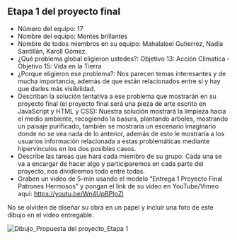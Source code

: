 ## Etapa 1 del proyecto final  

- Número del equipo: 17
- Nombre del equipo: Mentes brillantes
- Nombre de todos miembros en su equipo: Mahalaleel Gutierrez, Nadia Santillán, Karoll Gómez.
- ¿Qué problema global eligieron ustedes?: Objetivo 13:  Acción Climatica  -  Objetivo 15:  Vida en la Tierra 
- ¿Porque eligieron ese problema?: Nos parecen temas interesantes y de mucha importancia, además de que están relacionados entre si y hay que darles más visibilidad. 
- Describan la solución tentativa a ese problema que mostrarán en su proyecto final (el proyecto final será una pieza de arte escrito en JavaScript y HTML y CSS): Nuestra solución mostrará la limpieza hacia el medio ambiente, recogiendo la basura, plantando arboles, mostrando un paisaje purificado, también se mostraria un escenario imaginario donde no se vea nada de lo anterior, además de esto le mostraría a los usuarios información relacionada a estas problemáticas mediante hipervínculos en los dos posibles casos. 
- Describe las tareas que hará cada miembro de su grupo: Cada una se va a encargar de hacer  algo  y participaremos en cada parte del proyecto, nos dividiremos todo entre todas. 
- Graben un video de 5-min usando el modelo “Entrega 1 Proyecto Final Patrones Hermosos” y pongan el link de su vídeo en YouTube/Vimeo aquí: https://youtu.be/Wn4UpBPlpZI

No se olviden de diseñar su obra en un papel y incluir una foto de este dibujo en el vídeo entregable.

![Dibujo_Propuesta del proyecto_Etapa 1](https://user-images.githubusercontent.com/100361188/156972320-28a05d42-90e6-412f-be48-8e6fa77319ca.jpeg)
